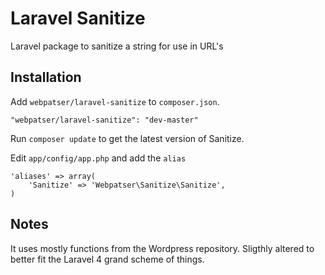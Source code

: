 # Laravel Sanitize
Laravel package to sanitize a string for use in URL's

## Installation

Add `webpatser/laravel-sanitize` to `composer.json`.

    "webpatser/laravel-sanitize": "dev-master"
    
Run `composer update` to get the latest version of Sanitize.

Edit `app/config/app.php` and add the `alias`

    'aliases' => array(
        'Sanitize' => 'Webpatser\Sanitize\Sanitize',
    )


## Notes

It uses mostly functions from the Wordpress repository. Sligthly altered to better fit the Laravel 4 grand scheme of things.